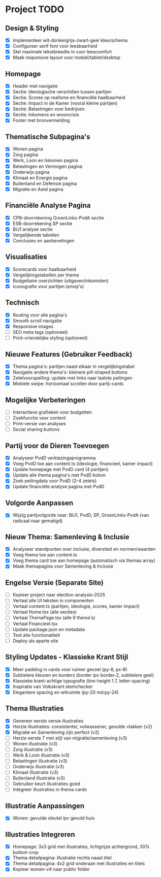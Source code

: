 # Project TODO

## Design & Styling
- [x] Implementeer wit-donkergrijs-zwart-geel kleurschema
- [x] Configureer serif font voor leesbaarheid
- [x] Stel maximale tekstbreedte in voor leescomfort
- [x] Maak responsive layout voor mobiel/tablet/desktop

## Homepage
- [x] Header met navigatie
- [x] Sectie: Ideologische verschillen tussen partijen
- [x] Sectie: Scores op realisme en financiële haalbaarheid
- [x] Sectie: Impact in de Kamer (vooral kleine partijen)
- [x] Sectie: Belastingen voor bedrijven
- [x] Sectie: Inkomens en wooncrisis
- [x] Footer met bronvermelding

## Thematische Subpagina's
- [x] Wonen pagina
- [x] Zorg pagina
- [x] Werk, Loon en Inkomen pagina
- [x] Belastingen en Vermogen pagina
- [x] Onderwijs pagina
- [x] Klimaat en Energie pagina
- [x] Buitenland en Defensie pagina
- [x] Migratie en Asiel pagina

## Financiële Analyse Pagina
- [x] CPB-doorrekening GroenLinks-PvdA sectie
- [x] ESB-doorrekening SP sectie
- [x] BIJ1 analyse sectie
- [x] Vergelijkende tabellen
- [x] Conclusies en aanbevelingen

## Visualisaties
- [x] Scorecards voor haalbaarheid
- [x] Vergelijkingstabellen per thema
- [x] Budgettaire overzichten (uitgaven/inkomsten)
- [x] Iconografie voor partijen (emoji's)

## Technisch
- [x] Routing voor alle pagina's
- [x] Smooth scroll navigatie
- [x] Responsive images
- [ ] SEO meta tags (optioneel)
- [ ] Print-vriendelijke styling (optioneel)

## Nieuwe Features (Gebruiker Feedback)
- [x] Thema pagina's: partijen naast elkaar in vergelijkingstabel
- [x] Navigatie andere thema's: kleinere pill-shaped buttons
- [x] Zetelvoorspelling: update met links naar laatste peilingen
- [x] Mobiele swipe: horizontaal scrollen door partij-cards

## Mogelijke Verbeteringen
- [ ] Interactieve grafieken voor budgetten
- [ ] Zoekfunctie voor content
- [ ] Print-versie van analyses
- [ ] Social sharing buttons

## Partij voor de Dieren Toevoegen
- [x] Analyseer PvdD verkiezingsprogramma
- [x] Voeg PvdD toe aan content.ts (ideologie, financieel, kamer impact)
- [x] Update homepage met PvdD card (4 partijen)
- [x] Update alle thema pagina's met PvdD kolom
- [x] Zoek peilingdata voor PvdD (2-4 zetels)
- [x] Update financiële analyse pagina met PvdD

## Volgorde Aanpassen
- [x] Wijzig partijvolgorde naar: BIJ1, PvdD, SP, GroenLinks-PvdA (van radicaal naar gematigd)

## Nieuw Thema: Samenleving & Inclusie
- [x] Analyseer standpunten over inclusie, diversiteit en normen/waarden
- [x] Voeg thema toe aan content.ts
- [x] Voeg thema card toe aan homepage (automatisch via themas array)
- [x] Maak themapagina voor Samenleving & Inclusie

## Engelse Versie (Separate Site)
- [ ] Kopieer project naar election-analysis-2025
- [ ] Vertaal alle UI teksten in componenten
- [ ] Vertaal content.ts (partijen, ideologie, scores, kamer impact)
- [ ] Vertaal Home.tsx (alle secties)
- [ ] Vertaal ThemaPage.tsx (alle 9 thema's)
- [ ] Vertaal Financieel.tsx
- [ ] Update package.json en metadata
- [ ] Test alle functionaliteit
- [ ] Deploy als aparte site

## Styling Updates - Klassieke Krant Stijl
- [x] Meer padding in cards voor ruimer gevoel (py-8, px-8)
- [x] Subtielere kleuren en borders (border ipv border-2, subtielere geel)
- [x] Klassieke krant-achtige typografie (line-height 1.7, letter-spacing)
- [x] Inspiratie van Volkskrant stemchecker
- [x] Elegantere spacing en witruimte (py-20 md:py-24)

## Thema Illustraties
- [x] Genereer eerste versie illustraties
- [x] Herzie illustraties: consistenter, volwassener, gevulde vlakken (v2)
- [x] Migratie en Samenleving zijn perfect (v2)
- [ ] Herzie eerste 7 met stijl van migratie/samenleving (v3)
- [ ] Wonen illustratie (v3)
- [ ] Zorg illustratie (v3)
- [ ] Werk & Loon illustratie (v3)
- [ ] Belastingen illustratie (v3)
- [ ] Onderwijs illustratie (v3)
- [ ] Klimaat illustratie (v3)
- [ ] Buitenland illustratie (v3)
- [ ] Gebruiker keurt illustraties goed
- [ ] Integreer illustraties in thema cards

## Illustratie Aanpassingen
- [x] Wonen: gevulde sleutel ipv gevuld huis

## Illustraties Integreren
- [x] Homepage: 3x3 grid met illustraties, lichtgrijze achtergrond, 30% bottom crop
- [x] Thema detailpagina: illustratie rechts naast titel
- [x] Thema detailpagina: 4x2 grid onderaan met illustraties en titels
- [x] Kopieer wonen-v4 naar public folder
